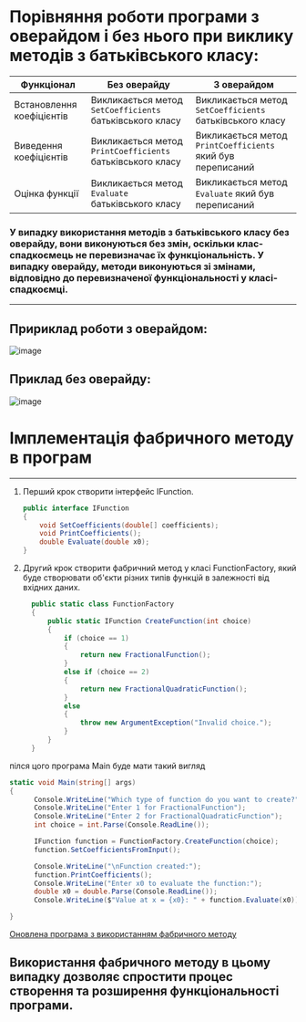 


# Порівняння роботи програми з оверайдом і без нього при виклику методів з батьківського класу:

| Функціонал            | Без оверайду                                 | З оверайдом                                  |
|-----------------------|----------------------------------------------|---------------------------------------------|
| Встановлення коефіцієнтів | Викликається метод `SetCoefficients` батьківського класу | Викликається метод `SetCoefficients` батьківського класу |
| Виведення коефіцієнтів  | Викликається метод `PrintCoefficients` батьківського класу | Викликається метод `PrintCoefficients` який був переписаний |
| Оцінка функції         | Викликається метод `Evaluate` батьківського класу | Викликається метод `Evaluate` який був переписаний |

### У випадку використання методів з батьківського класу без оверайду, вони виконуються без змін, оскільки клас-спадкоємець не перевизначає їх функціональність. У випадку оверайду, методи виконуються зі змінами, відповідно до перевизначеної функціональності у класі-спадкоємці.

---

## Пририклад роботи з оверайдом:
![image](https://github.com/Roman-Davidyuk/04-polymorphism-Roman-Davidyuk/assets/145706234/8d80e429-f706-4e22-a878-254d8316bc25)

## Приклад без оверайду:
![image](https://github.com/Roman-Davidyuk/04-polymorphism-Roman-Davidyuk/assets/145706234/ca62df21-bd91-427d-abd7-b6c0f5b8a709)

# Імплементація фабричного методу в програм
---

<ol>
  <li>
    Перший крок створити інтерфейс IFunction.
    
  ```C#
  public interface IFunction
  {
      void SetCoefficients(double[] coefficients);
      void PrintCoefficients();
      double Evaluate(double x0);
  }
  ```

  </li>
  <li>
      Другий крок створити фабричний метод у класі FunctionFactory, який буде створювати об'єкти різних типів функцій в залежності від вхідних даних.
    
```C#
  public static class FunctionFactory
  {
      public static IFunction CreateFunction(int choice)
      {
          if (choice == 1)
          {
              return new FractionalFunction();
          }
          else if (choice == 2)
          {
              return new FractionalQuadraticFunction();
          }
          else
          {
              throw new ArgumentException("Invalid choice.");
          }
      }
  }
```
    
  </li>
</ol>

пілся цого програма Main буде мати такий вигляд

```C#
static void Main(string[] args)
{
      Console.WriteLine("Which type of function do you want to create?");
      Console.WriteLine("Enter 1 for FractionalFunction");
      Console.WriteLine("Enter 2 for FractionalQuadraticFunction");
      int choice = int.Parse(Console.ReadLine());

      IFunction function = FunctionFactory.CreateFunction(choice);
      function.SetCoefficientsFromInput();

      Console.WriteLine("\nFunction created:");
      function.PrintCoefficients();
      Console.WriteLine("Enter x0 to evaluate the function:");
      double x0 = double.Parse(Console.ReadLine());
      Console.WriteLine($"Value at x = {x0}: " + function.Evaluate(x0));

}
```
[Оновлена програма з використанням фабричного методу](https://github.com/Roman-Davidyuk/04-polymorphism-Roman-Davidyuk/blob/main/FractionalFunction.cs)
## Використання фабричного методу в цьому випадку дозволяє спростити процес створення та розширення функціональності програми.
